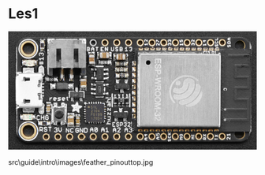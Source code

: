 # Les1

![example image](./images/feather_pinouttop.jpg "An exemplary image")

src\guide\intro\images\feather_pinouttop.jpg